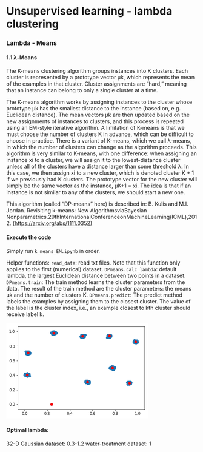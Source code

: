 # Unsupervised learning - lambda clustering

### Lambda - Means
#### 1.1 λ-Means
The K-means clustering algorithm groups instances into K clusters. Each cluster is represented by a prototype vector μk, which represents the mean of the examples in that cluster. Cluster assignments are “hard,” meaning that an instance can belong to only a single cluster at a time.

The K-means algorithm works by assigning instances to the cluster whose prototype μk has the smallest distance to the instance (based on, e.g. Euclidean distance). The mean vectors μk are then updated based on the new assignments of instances to clusters, and this process is repeated using an EM-style iterative algorithm.
A limitation of K-means is that we must choose the number of clusters K in advance, which can be difficult to choose in practice. There is a variant of K-means, which we call λ-means, in which the number of clusters can change as the algorithm proceeds. This algorithm is very similar to K-means, with one difference: when assigning an instance xi to a cluster, we will assign it to the lowest-distance cluster unless all of the clusters have a distance larger than some threshold λ. In this case, we then assign xi to a new cluster, which is denoted cluster K + 1 if we previously had K clusters. The prototype vector for the new cluster will simply be the same vector as the instance, μK+1 = xi. The idea is that if an instance is not similar to any of the clusters, we should start a new one.

This algorithm (called “DP-means” here) is described in: B. Kulis and M.I. Jordan. Revisiting k-means: New AlgorithmsviaBayesian Nonparametrics.29thInternationalConferenceonMachineLearning(ICML),2012.
(https://arxiv.org/abs/1111.0352)


#### Execute the code
Simply run `k_means_EM.ipynb` in order.

Helper functions:
`read_data`: read txt files. Note that this function only applies to the first (numerical) dataset.
`DPmeans.calc_lambda`: default lambda, the largest Euclidean distance between two points in a dataset.
`DPmeans.train`: The train method learns the cluster parameters from the data. The result of the train method are the cluster parameters: the means μk and the number of clusters K.
`DPmeans.predict`: The predict method labels the examples by assigning them to the closest cluster. The value of the label is the cluster index, i.e., an example closest to kth cluster should receive label k.


![2d_visual](https://github.com/yanb514/ML_programming_assignments/blob/master/4_unsupervised_learning/2d_visual.png)


#### Optimal lambda:
32-D Gaussian dataset: 0.3-1.2
water-treatment dataset: 1
